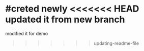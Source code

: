 #creted newly
<<<<<<< HEAD
updated it from new branch
=======

modified it for demo
>>>>>>> updating-readme-file
